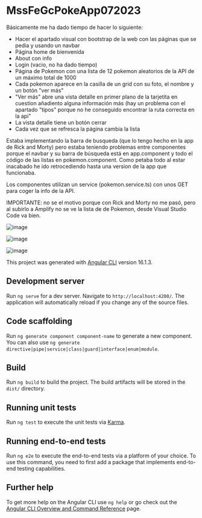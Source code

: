 # MssFeGcPokeApp072023

Básicamente me ha dado tiempo de hacer lo siguiente:
- Hacer el apartado visual con bootstrap de la web con las páginas que se pedia y usando un navbar
- Página home de bienvenida
- About con info
- Login (vacio, no ha dado tiempo)
- Página de Pokemon con una lista de 12 pokemon aleatorios de la API de un máximo total de 1000
- Cada pokemon aparece en la casilla de un grid con su foto, el nombre y un botón "ver más"
- "Ver más" abre una vista detalle en primer plano de la tarjetita en cuestion añadiento alguna información más (hay un problema con el apartado "tipos" porque no he conseguido encontrar la ruta correcta en la api"
- La vista detalle tiene un botón cerrar
- Cada vez que se refresca la página cambia la lista

Estaba implementando la barra de busqueda (que lo tengo hecho en la app de Rick and Morty) pero estaba teniendo problemas entre componentes porque el navbar y su barra de búsqueda está en app.component y todo el código de las listas en pokemon.component. Como petaba todo al estar inacabado he ido retrocediendo hasta una version de la app que funcionaba. 

Los componentes utilizan un service (pokemon.service.ts) con unos GET para coger la info de la API. 

IMPORTANTE: no se el motivo porque con Rick and Morty no me pasó, pero al subirlo a Amplify no se ve la lista de de Pokemon, desde Visual Studio Code va bien.

![image](https://github.com/Santbrau/mss-fe-gc-poke-app-07-2023/assets/135845147/c3e1a274-d4d4-4417-89cc-4fd41d50e798)

![image](https://github.com/Santbrau/mss-fe-gc-poke-app-07-2023/assets/135845147/3062e3a0-7736-4029-9ea4-4f1b8db93f95)

![image](https://github.com/Santbrau/mss-fe-gc-poke-app-07-2023/assets/135845147/ac665e8b-3c2c-495f-a1dd-012380649b30)






This project was generated with [Angular CLI](https://github.com/angular/angular-cli) version 16.1.3.

## Development server

Run `ng serve` for a dev server. Navigate to `http://localhost:4200/`. The application will automatically reload if you change any of the source files.

## Code scaffolding

Run `ng generate component component-name` to generate a new component. You can also use `ng generate directive|pipe|service|class|guard|interface|enum|module`.

## Build

Run `ng build` to build the project. The build artifacts will be stored in the `dist/` directory.

## Running unit tests

Run `ng test` to execute the unit tests via [Karma](https://karma-runner.github.io).

## Running end-to-end tests

Run `ng e2e` to execute the end-to-end tests via a platform of your choice. To use this command, you need to first add a package that implements end-to-end testing capabilities.

## Further help

To get more help on the Angular CLI use `ng help` or go check out the [Angular CLI Overview and Command Reference](https://angular.io/cli) page.
